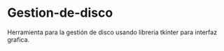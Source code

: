 # Gestion-de-disco
Herramienta para la gestión de disco usando libreria tkinter para interfaz grafica.
